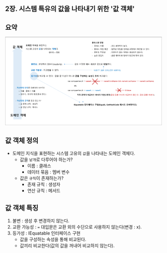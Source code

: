 ## 2장. 시스템 특유의 값을 나타내기 위한 '값 객체'

## 요약
![](./Ch02_Summary.png)

## 값 객체 정의
- 도메인 지식을 표현하는 시스템 고유의 `값`을 나타내는 도메인 객체다.
  - 값을 `낱개`로 다루어야 하는가?
    - 이름 : 클래스
    - 데이터 묶음 : 멤버 변수
  - 값은 `규칙`이 존재하는가?
    - 존재 규칙 : 생성자
    - 연산 규칙 : 메서드

## 값 객체 특징
1. 불변 : 생성 후 변경하지 않는다.
1. 교환 가능성 : `=` 대입문은 교환 외의 수단으로 사용하지 않는다(변경 : x).
1. 등가성 : IEquatable 인터페이스 구현
   - 값을 구성하는 속성을 통해 비교된다.
   - 값끼리 비교한다(값의 값을 꺼내어 비교하지 않는다).